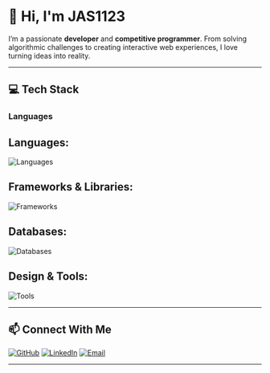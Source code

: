 # 👋 Hi, I'm JAS1123

I’m a passionate **developer** and **competitive programmer**. 
From solving algorithmic challenges to creating interactive web experiences, I love turning ideas into reality.

---

## 💻 Tech Stack

### **Languages**
## Languages:
![Languages](https://skillicons.dev/icons?i=java,cpp,c,cs,python,javascript,html,css)

## Frameworks & Libraries:
![Frameworks](https://skillicons.dev/icons?i=godot,react,nodejs,express,bootstrap,threejs)

## Databases:
![Databases](https://skillicons.dev/icons?i=mongodb,mysql)

## Design & Tools:
![Tools](https://skillicons.dev/icons?i=figma,unity,flutter)

---

## 📫 Connect With Me

[![GitHub](https://img.shields.io/badge/GitHub-000000?style=for-the-badge&logo=github&logoColor=white)](https://github.com/JAS-1123)
[![LinkedIn](https://img.shields.io/badge/LinkedIn-0A66C2?style=for-the-badge&logo=linkedin&logoColor=white)](https://www.linkedin.com/in/jai-aditya-671a22326/)
[![Email](https://img.shields.io/badge/Email-D14836?style=for-the-badge&logo=gmail&logoColor=white)](https://mail.google.com/mail/?view=cm&fs=1&to=jaiaditya2234@gmail.com)

---

